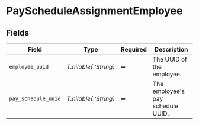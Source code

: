 # PayScheduleAssignmentEmployee


## Fields

| Field                             | Type                              | Required                          | Description                       |
| --------------------------------- | --------------------------------- | --------------------------------- | --------------------------------- |
| `employee_uuid`                   | *T.nilable(::String)*             | :heavy_minus_sign:                | The UUID of the employee.         |
| `pay_schedule_uuid`               | *T.nilable(::String)*             | :heavy_minus_sign:                | The employee's pay schedule UUID. |